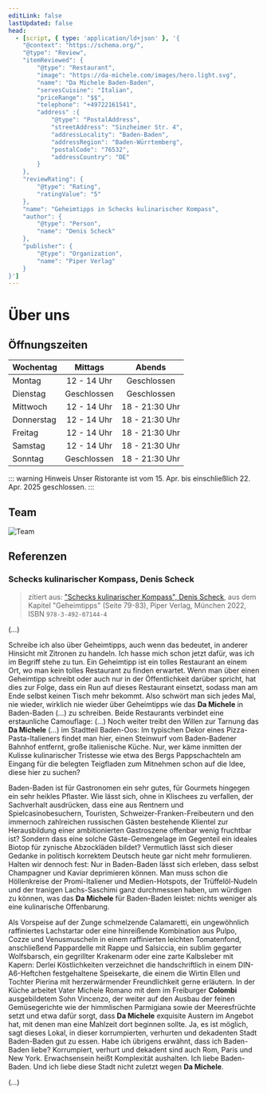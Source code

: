 ```yaml
---
editLink: false
lastUpdated: false
head:
  - [script, { type: 'application/ld+json' }, '{
    "@context": "https://schema.org/",
    "@type": "Review",
    "itemReviewed": {
        "@type": "Restaurant",
        "image": "https://da-michele.com/images/hero.light.svg",
        "name": "Da Michele Baden-Baden",
        "servesCuisine": "Italian",
        "priceRange": "$$",
        "telephone": "+49722161541",
        "address" :{
            "@type": "PostalAddress",
            "streetAddress": "Sinzheimer Str. 4",
            "addressLocality": "Baden-Baden",
            "addressRegion": "Baden-Würrtemberg",
            "postalCode": "76532",
            "addressCountry": "DE"
        }
    },
    "reviewRating": {
        "@type": "Rating",
        "ratingValue": "5"
    },
    "name": "Geheimtipps in Schecks kulinarischer Kompass",
    "author": {
        "@type": "Person",
        "name": "Denis Scheck"
    },
    "publisher": {
        "@type": "Organization",
        "name": "Piper Verlag"
    }
}']
---
```


<script setup lang="ts">
import { withBase } from 'vitepress'
</script>

# Über uns

## Öffnungszeiten

| Wochentag  | Mittags                                                                 | Abends                                                                     |
| ---------- |:-----------------------------------------------------------------------:|:--------------------------------------------------------------------------:|
| Montag     | <time datetime="12:00">12</time> - <time datetime="14:00">14</time> Uhr | Geschlossen                                                                |
| Dienstag   | Geschlossen                                                             | Geschlossen                                                                |
| Mittwoch   | <time datetime="12:00">12</time> - <time datetime="14:00">14</time> Uhr | <time datetime="18:00">18</time> - <time datetime="21:30">21:30</time> Uhr |
| Donnerstag | <time datetime="12:00">12</time> - <time datetime="14:00">14</time> Uhr | <time datetime="18:00">18</time> - <time datetime="21:30">21:30</time> Uhr |
| Freitag    | <time datetime="12:00">12</time> - <time datetime="14:00">14</time> Uhr | <time datetime="18:00">18</time> - <time datetime="21:30">21:30</time> Uhr |
| Samstag    | <time datetime="12:00">12</time> - <time datetime="14:00">14</time> Uhr | <time datetime="18:00">18</time> - <time datetime="21:30">21:30</time> Uhr |
| Sonntag    | Geschlossen                                                             | <time datetime="18:00">18</time> - <time datetime="21:30">21:30</time> Uhr |

::: warning Hinweis
Unser Ristorante ist vom 15. Apr. bis einschließlich 22. Apr. 2025 geschlossen.
:::

## Team

<img :src="withBase('/images/ristorante/team.webp')" alt="Team" decoding="async" loading="lazy">

## Referenzen

### Schecks kulinarischer Kompass, Denis Scheck

> zitiert aus:
> ["Schecks kulinarischer Kompass", Denis Scheck](https://www.piper.de/buecher/schecks-kulinarischer-kompass-isbn-978-3-492-07144-4),
> aus dem Kapitel "Geheimtipps" (Seite 79-83), Piper Verlag, München 2022, ISBN `978-3-492-07144-4`

(…)

Schreibe ich also über Geheimtipps, auch wenn das bedeutet, in anderer Hinsicht mit Zitronen zu handeln.
Ich hasse mich schon jetzt dafür, was ich im Begriff stehe zu tun.
Ein Geheimtipp ist ein tolles Restaurant an einem Ort, wo man kein tolles Restaurant zu finden erwartet.
Wenn man über einen Geheimtipp schreibt oder auch nur in der Öffentlichkeit darüber spricht, hat dies zur Folge, dass ein Run auf dieses Restaurant einsetzt, sodass man am Ende selbst keinen Tisch mehr bekommt.
Also schwört man sich jedes Mal, nie wieder, wirklich nie wieder über Geheimtipps wie das **Da Michele** in Baden-Baden (…) zu schreiben.
Beide Restaurants verbindet eine erstaunliche Camouflage:
(…)
Noch weiter treibt den Willen zur Tarnung das **Da Michele** (…) im Stadtteil Baden-Oos:
Im typischen Dekor eines Pizza-Pasta-Italieners findet man hier, einen Steinwurf vom Baden-Badener Bahnhof entfernt, große italienische Küche.
Nur, wer käme inmitten der Kulisse kulinarischer Tristesse wie etwa des Bergs Pappschachteln am Eingang für die belegten Teigfladen zum Mitnehmen schon auf die Idee, diese hier zu suchen?

Baden-Baden ist für Gastronomen ein sehr gutes, für Gourmets hingegen ein sehr heikles Pflaster.
Wie lässt sich, ohne in Klischees zu verfallen, der Sachverhalt ausdrücken, dass eine aus Rentnern und Spielcasinobesuchern, Touristen, Schweizer-Franken-Freibeutern und den immernoch zahlreichen russischen Gästen bestehende Klientel zur Herausbildung einer ambitionierten Gastroszene offenbar wenig fruchtbar ist?
Sondern dass eine solche Gäste-Gemengelage im Gegenteil ein ideales Biotop für zynische Abzockläden bildet?
Vermutlich lässt sich dieser Gedanke in politisch korrektem Deutsch heute gar nicht mehr formulieren.
Halten wir dennoch fest:
Nur in Baden-Baden lässt sich erleben, dass selbst Champagner und Kaviar deprimieren können.
Man muss schon die Höllenkreise der Promi-Italiener und Medien-Hotspots, der Trüffelöl-Nudeln und der tranigen Lachs-Saschimi ganz durchmessen haben, um würdigen zu können, was das **Da Michele** für Baden-Baden leistet:
nichts weniger als eine kulinarische Offenbarung.

Als Vorspeise auf der Zunge schmelzende Calamaretti, ein ungewöhnlich raffiniertes Lachstartar oder eine hinreißende Kombination aus Pulpo, Cozze und Venusmuscheln in einem raffinierten leichten Tomatenfond, anschließend Pappardelle mit Rappe und Salsiccia, ein sublim gegarter Wolfsbarsch, ein gegrillter Krakenarm oder eine zarte Kalbsleber mit Kapern:
Derlei Köstlichkeiten verzeichnet die handschriftlich in einem DIN-A6-Heftchen festgehaltene Speisekarte, die einem die Wirtin Ellen und Tochter Pierina mit herzerwärmender Freundlichkeit gerne erläutern.
In der Küche arbeitet Vater Michele Romano mit dem im Freiburger **Colombi** ausgebildetem Sohn Vincenzo, der weiter auf den Ausbau der feinen Gemüsegerichte wie der himmlischen Parmigiana sowie der Meeresfrüchte setzt und etwa dafür sorgt, dass **Da Michele** exquisite Austern im Angebot hat, mit denen man eine Mahlzeit dort beginnen sollte.
Ja, es ist möglich, sagt dieses Lokal, in dieser korrumpierten, verhurten und dekadenten Stadt Baden-Baden gut zu essen.
Habe ich übrigens erwähnt, dass ich Baden-Baden liebe?
Korrumpiert, verhurt und dekadent sind auch Rom, Paris und New York.
Erwachsensein heißt Komplexität aushalten.
Ich liebe Baden-Baden.
Und ich liebe diese Stadt nicht zuletzt wegen **Da Michele**.

(…)
